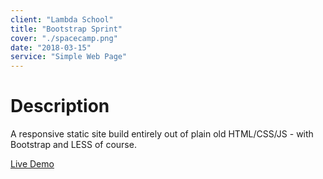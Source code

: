 ```yaml
---
client: "Lambda School"
title: "Bootstrap Sprint"
cover: "./spacecamp.png"   
date: "2018-03-15"
service: "Simple Web Page"
---
```

# Description

A responsive static site build entirely out of plain old HTML/CSS/JS - with Bootstrap and LESS of course.

[Live Demo](http://pepperstone.dx.am)
